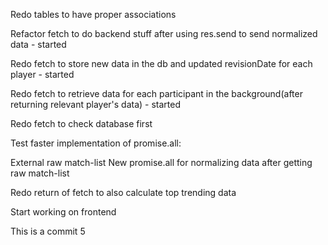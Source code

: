 Redo tables to have proper associations

Refactor fetch to do backend stuff after using res.send to send normalized data - started

Redo fetch to store new data in the db and updated revisionDate for each player - started

Redo fetch to retrieve data for each participant in the background(after returning relevant player's data) - started

Redo fetch to check database first

Test faster implementation of promise.all:

  External raw match-list
  New promise.all for normalizing data after getting raw match-list

Redo return of fetch to also calculate top trending data

Start working on frontend

This is a commit 5